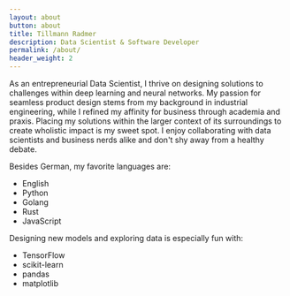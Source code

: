 ```yaml
---
layout: about
button: about
title: Tillmann Radmer
description: Data Scientist & Software Developer
permalink: /about/
header_weight: 2
---
```


As an entrepreneurial Data Scientist, I thrive on designing solutions to challenges within deep learning and neural networks. My passion for seamless product design stems from my background in industrial engineering, while I refined my affinity for business through academia and praxis. Placing my solutions within the larger context of its surroundings to create wholistic impact is my sweet spot. I enjoy collaborating with data scientists and business nerds alike and don't shy away from a healthy debate.

Besides German, my favorite languages are:
- English
- Python
- Golang
- Rust
- JavaScript 

Designing new models and exploring data is especially fun with:
- TensorFlow
- scikit-learn
- pandas
- matplotlib